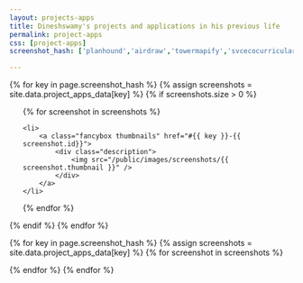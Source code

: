 ```yaml
---
layout: projects-apps
title: Dineshswamy's projects and applications in his previous life
permalink: project-apps
css: [project-apps]
screenshot_hash: ['planhound','airdraw','towermapify','svcecocurricular','nlpui','bitsandbytes','ncc','code-on-me']

---
```





{% for key  in page.screenshot_hash %}
{% assign screenshots = site.data.project_apps_data[key] %}
{% if screenshots.size > 0 %}
<ul class="thumbnail-holder">
{% for screenshot in screenshots %}
	
	<li>
		<a class="fancybox thumbnails" href="#{{ key }}-{{ screenshot.id}}">
			<div class="description">	
				<img src="/public/images/screenshots/{{ screenshot.thumbnail }}" /> 
			</div>
		</a>		
	</li>

{% endfor %}

</ul> 
{% endif %}
{% endfor %}





{% for key  in page.screenshot_hash %}
{% assign screenshots = site.data.project_apps_data[key] %}
{% for screenshot in screenshots %}

<div id="{{ key }}-{{ screenshot.id}}" style="display: none;">
		<div class="screenshot-description" >
			<ul>
			{% for desc in screenshot.description %}
			<li>
				{{ desc }}
			</li>
			{% endfor %}
			</ul>
		</div>
		<img class="lazy" data-src="/public/images/screenshots/{{ screenshot.original }}" /> 
</div>

{% endfor %}
{% endfor %}